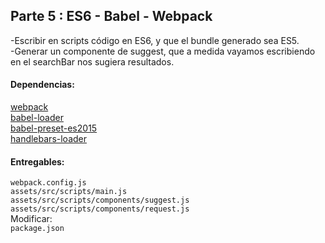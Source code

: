 ## Parte 5 : ES6 - Babel - Webpack
-Escribir en scripts código en ES6, y que el bundle generado sea ES5.  
-Generar un componente de suggest, que a medida vayamos escribiendo en el searchBar nos sugiera resultados.  

#### Dependencias:
[webpack](https://github.com/webpack/webpack)  
[babel-loader](https://github.com/babel/babel-loader)  
[babel-preset-es2015](https://github.com/babel/babel/tree/master/packages/babel-preset-es2015)  
[handlebars-loader](https://github.com/pcardune/handlebars-loader)  

#### Entregables:  
`webpack.config.js`  
`assets/src/scripts/main.js`  
`assets/src/scripts/components/suggest.js`  
`assets/src/scripts/components/request.js`  
Modificar:  
`package.json`  
